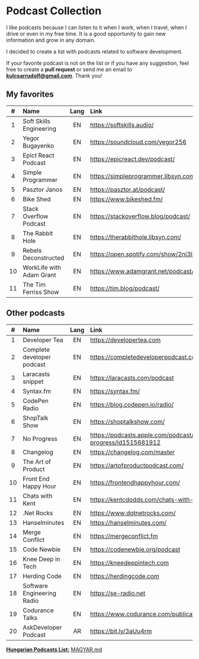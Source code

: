 # Podcast Collection

I like podcasts because I can listen to it when I work, when I travel, when I drive or even in my free time. It is a good opportunity to gain new information and grow in any domain.

I decided to create a list with podcasts related to software development.

If your favorite podcast is not on the list or if you have any suggestion, feel free to create a **pull request** or send me an email to **kulcsarrudolf@gmail.com**. Thank you!

## My favorites

|  #  | Name                     | Lang | Link                                                 |
| :-: | :----------------------- | :--: | :--------------------------------------------------- |
|  1  | Soft Skills Engineering  |  EN  | https://softskills.audio/                            |
|  2  | Yegor Bugayenko          |  EN  | https://soundcloud.com/yegor256                      |
|  3  | Epict React Podcast      |  EN  | https://epicreact.dev/podcast/                       |
|  4  | Simple Programmer        |  EN  | https://simpleprogrammer.libsyn.com/podcast          |
|  5  | Pasztor Janos            |  EN  | https://pasztor.at/podcast/                          |
|  6  | Bike Shed                |  EN  | https://www.bikeshed.fm/                             |
|  7  | Stack Overflow Podcast   |  EN  | https://stackoverflow.blog/podcast/                  |
|  8  | The Rabbit Hole          |  EN  | https://therabbithole.libsyn.com/                    |
|  9  | Rebels Deconstructed     |  EN  | https://open.spotify.com/show/2ni3IHiiqVjpgQkA7lLFc1 |
| 10  | WorkLife with Adam Grant |  EN  | https://www.adamgrant.net/podcast/                   |
| 11  | The Tim Ferriss Show     |  EN  | https://tim.blog/podcast/                            |

## Other podcasts

|  #  | Name                       | Lang | Link                                                        |
| :-: | :------------------------- | :--: | :---------------------------------------------------------- |
|  1  | Developer Tea              |  EN  | https://developertea.com                                    |
|  2  | Complete developer podcast |  EN  | https://completedeveloperpodcast.com/                       |
|  3  | Laracasts snippet          |  EN  | https://laracasts.com/podcast                               |
|  4  | Syntax.fm                  |  EN  | https://syntax.fm/                                          |
|  5  | CodePen Radio              |  EN  | https://blog.codepen.io/radio/                              |
|  6  | ShopTalk Show              |  EN  | https://shoptalkshow.com/                                   |
|  7  | No Progress                |  EN  | https://podcasts.apple.com/podcast/no-progress/id1515681912 |
|  8  | Changelog                  |  EN  | https://changelog.com/master                                |
|  9  | The Art of Product         |  EN  | https://artofproductpodcast.com/                            |
| 10  | Front End Happy Hour       |  EN  | https://frontendhappyhour.com/                              |
| 11  | Chats with Kent            |  EN  | https://kentcdodds.com/chats-with-kent-podcast/             |
| 12  | .Net Rocks                 |  EN  | https://www.dotnetrocks.com/                                |
| 13  | Hanselminutes              |  EN  | https://hanselminutes.com/                                  |
| 14  | Merge Conflict             |  EN  | https://mergeconflict.fm                                    |
| 15  | Code Newbie                |  EN  | https://codenewbie.org/podcast                              |
| 16  | Knee Deep in Tech          |  EN  | https://kneedeepintech.com                                  |
| 17  | Herding Code               |  EN  | https://herdingcode.com                                     |
| 18  | Software Engineering Radio |  EN  | https://se-radio.net                                        |
| 19  | Codurance Talks            |  EN  | https://www.codurance.com/publications/tag/podcasts         |
| 20  | AskDeveloper Podcast       |  AR  | https://bit.ly/3aUu4rm                                      |

[**Hungarian Podcasts List:**](https://github.com/kulcsarrudolf/podcast/blob/master/MAGYAR.MD) [MAGYAR.md](https://github.com/kulcsarrudolf/podcast/blob/master/MAGYAR.MD)
